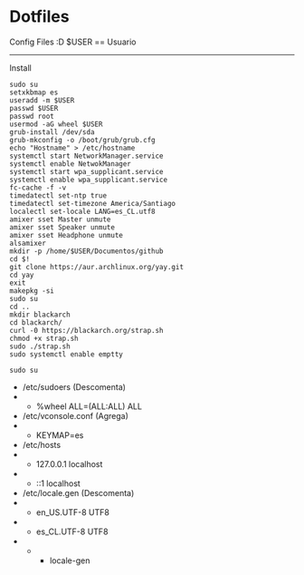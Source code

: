 # Dotfiles
Config Files :D
$USER == Usuario

---
Install
```
sudo su
setxkbmap es
useradd -m $USER
passwd $USER
passwd root
usermod -aG wheel $USER
grub-install /dev/sda
grub-mkconfig -o /boot/grub/grub.cfg
echo "Hostname" > /etc/hostname
systemctl start NetworkManager.service
systemctl enable NetwokManager
systemctl start wpa_supplicant.service
systemctl enable wpa_supplicant.service
fc-cache -f -v
timedatectl set-ntp true
timedatectl set-timezone America/Santiago
localectl set-locale LANG=es_CL.utf8
amixer sset Master unmute
amixer sset Speaker unmute
amixer sset Headphone unmute
alsamixer
mkdir -p /home/$USER/Documentos/github
cd $!
git clone https://aur.archlinux.org/yay.git
cd yay
exit
makepkg -si
sudo su
cd ..
mkdir blackarch
cd blackarch/
curl -0 https://blackarch.org/strap.sh
chmod +x strap.sh
sudo ./strap.sh
sudo systemctl enable emptty
```
```
sudo su
```
- /etc/sudoers (Descomenta)
- - %wheel ALL=(ALL:ALL) ALL
- /etc/vconsole.conf (Agrega)
- - KEYMAP=es
- /etc/hosts
- - 127.0.0.1 localhost
- - ::1 localhost
- /etc/locale.gen (Descomenta)
- - en_US.UTF-8 UTF8
- - es_CL.UTF-8 UTF8
- - - locale-gen

